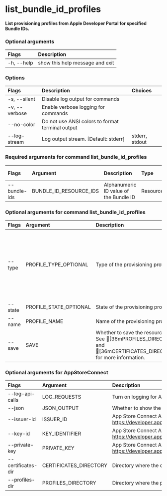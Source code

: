 
list_bundle_id_profiles
=======================

#### List provisioning profiles from Apple Developer Portal for specified Bundle IDs.

### Optional arguments

|Flags|Description|
| :--- | :--- |
|-h, --help|show this help message and exit|

### Options

|Flags|Description|Choices|
| :--- | :--- | :--- |
|-s, --silent|Disable log output for commands||
|-v, --verbose|Enable verbose logging for commands||
|--no-color|Do not use ANSI colors to format terminal output||
|--log-stream|Log output stream. [Default: stderr]|stderr, stdout|

### Required arguments for command list_bundle_id_profiles

|Flags|Argument|Description|Type|Multiple arguments|
| :--- | :--- | :--- | :--- | :--- |
|--bundle-ids|BUNDLE_ID_RESOURCE_IDS|Alphanumeric ID value of the Bundle ID|ResourceId|Yes|

### Optional arguments for command list_bundle_id_profiles

|Flags|Argument|Description|Type|Choices|
| :--- | :--- | :--- | :--- | :--- |
|--type|PROFILE_TYPE_OPTIONAL|Type of the provisioning profile|ProfileType|IOS_APP_ADHOC <br />IOS_APP_DEVELOPMENT <br />IOS_APP_INHOUSE <br />IOS_APP_STORE <br />MAC_APP_DEVELOPMENT <br />MAC_APP_DIRECT <br />MAC_APP_STORE <br />TVOS_APP_ADHOC <br />TVOS_APP_DEVELOPMENT <br />TVOS_APP_INHOUSE <br />TVOS_APP_STORE|
|--state|PROFILE_STATE_OPTIONAL|State of the provisioning profile|ProfileState|ACTIVE <br />INVALID|
|--name|PROFILE_NAME|Name of the provisioning profile|str||
|--save|SAVE|Whether to save the resources to disk. See [36mPROFILES_DIRECTORY[0m and [36mCERTIFICATES_DIRECTORY[0m for more information.|bool||

### Optional arguments for AppStoreConnect

|Flags|Argument|Description|Type|Default|
| :--- | :--- | :--- | :--- | :--- |
|--log-api-calls|LOG_REQUESTS|Turn on logging for App Store Connect API HTTP requests|bool||
|--json|JSON_OUTPUT|Whether to show the resource in JSON format|bool||
|--issuer-id|ISSUER_ID|App Store Connect API Key Issuer ID. Identifies the issuer who created the authentication token. Learn more at https://developer.apple.com/documentation/appstoreconnectapi/creating_api_keys_for_app_store_connect_api.|IssuerIdArgument||
|--key-id|KEY_IDENTIFIER|App Store Connect API Key ID. Learn more at https://developer.apple.com/documentation/appstoreconnectapi/creating_api_keys_for_app_store_connect_api.|KeyIdentifierArgument||
|--private-key|PRIVATE_KEY|App Store Connect API private key. Learn more at https://developer.apple.com/documentation/appstoreconnectapi/creating_api_keys_for_app_store_connect_api.|PrivateKeyArgument||
|--certificates-dir|CERTIFICATES_DIRECTORY|Directory where the code signing certificates will be saved|Path|$HOME/Library/MobileDevice/Certificates|
|--profiles-dir|PROFILES_DIRECTORY|Directory where the provisioning profiles will be saved|Path|$HOME/Library/MobileDevice/Provisioning Profiles|
